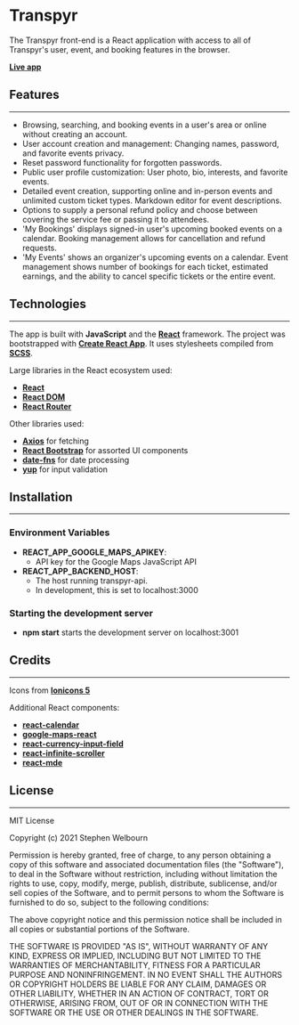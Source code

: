 # Transpyr

The Transpyr front-end is a React application with access to all of Transpyr's user, event, and booking features in the browser.

[**Live app**](https://transpyr.app)

## Features
---

- Browsing, searching, and booking events in a user's area or online without creating an account.
- User account creation and management: Changing names, password, and favorite events privacy.
- Reset password functionality for forgotten passwords.
- Public user profile customization: User photo, bio, interests, and favorite events.
- Detailed event creation, supporting online and in-person events and unlimited custom ticket types. Markdown editor for event descriptions.
- Options to supply a personal refund policy and choose between covering the service fee or passing it to attendees.
- 'My Bookings' displays signed-in user's upcoming booked events on a calendar. Booking management allows for cancellation and refund requests.
- 'My Events' shows an organizer's upcoming events on a calendar. Event management shows number of bookings for each ticket, estimated earnings, and the ability to cancel specific tickets or the entire event.

## Technologies
---

The app is built with **JavaScript** and the [**React**](https://reactjs.org) framework. The project was bootstrapped with [**Create React App**](https://create-react-app.dev). It uses stylesheets compiled from [**SCSS**](https://sass-lang.com).

Large libraries in the React ecosystem used:
- [**React**](https://npmjs.com/package/react)
- [**React DOM**](https://npmjs.com/package/react-dom)
- [**React Router**](https://npmjs.com/package/react-router-dom)

Other libraries used:
- [**Axios**](https://www.npmjs.com/package/axios) for fetching
- [**React Bootstrap**]() for assorted UI components
- [**date-fns**]() for date processing
- [**yup**]() for input validation
 

## Installation
---

### **Environment Variables**
- **REACT_APP_GOOGLE_MAPS_APIKEY**:
  - API key for the Google Maps JavaScript API
- **REACT_APP_BACKEND_HOST**:
  - The host running transpyr-api.
  - In development, this is set to localhost:3000

### **Starting the development server**

  - **npm start** starts the development server on localhost:3001

## Credits
---

Icons from [**Ionicons 5**](https://react-icons.github.io/react-icons/icons?name=io5)

Additional React components:
- [**react-calendar**](https://github.com/zackify/react-calendar)
- [**google-maps-react**](https://github.com/fullstackreact/google-maps-react)
- [**react-currency-input-field**](https://github.com/cchanxzy/react-currency-input-field)
- [**react-infinite-scroller**](https://github.com/danbovey/react-infinite-scroller)
- [**react-mde**](https://github.com/andrerpena/react-mde)

## License
---

MIT License

Copyright (c) 2021 Stephen Welbourn

Permission is hereby granted, free of charge, to any person obtaining a copy of this software and associated documentation files (the "Software"), to deal in the Software without restriction, including without limitation the rights to use, copy, modify, merge, publish, distribute, sublicense, and/or sell copies of the Software, and to permit persons to whom the Software is furnished to do so, subject to the following conditions:

The above copyright notice and this permission notice shall be included in all copies or substantial portions of the Software.

THE SOFTWARE IS PROVIDED "AS IS", WITHOUT WARRANTY OF ANY KIND, EXPRESS OR IMPLIED, INCLUDING BUT NOT LIMITED TO THE WARRANTIES OF MERCHANTABILITY, FITNESS FOR A PARTICULAR PURPOSE AND NONINFRINGEMENT. IN NO EVENT SHALL THE AUTHORS OR COPYRIGHT HOLDERS BE LIABLE FOR ANY CLAIM, DAMAGES OR OTHER LIABILITY, WHETHER IN AN ACTION OF CONTRACT, TORT OR OTHERWISE, ARISING FROM, OUT OF OR IN CONNECTION WITH THE SOFTWARE OR THE USE OR OTHER DEALINGS IN THE SOFTWARE.